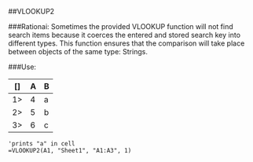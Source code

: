 ##VLOOKUP2

###Rationai:
Sometimes the provided VLOOKUP function will not find search items because it coerces the entered and stored search key into different types.  This function ensures that the comparison will take place between objects of the same type: Strings.

###Use:

[] | A | B
---| --- | ---
1> | 4 | a
2> | 5 | b
3> | 6 | c

```
'prints "a" in cell
=VLOOKUP2(A1, "Sheet1", "A1:A3", 1)
```

